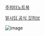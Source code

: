 [주피터노트북](https://drive.google.com/drive/u/1/folders/1dXzALx-qF3wHH6QWBBthlB_yQxpx0sqA)  

[밑시딥 공식 깃허브](https://github.com/WegraLee/deep-learning-from-scratch)  

![image](https://github.com/user-attachments/assets/213a1caa-a8a0-497a-b5a9-542280329a21)  
